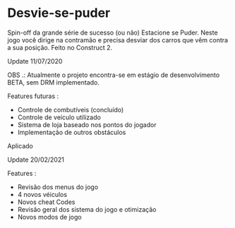 # Desvie-se-puder
Spin-off da grande série de sucesso (ou não) Estacione se Puder.
Neste jogo você dirige na contramão e precisa desviar dos carros que vêm contra a sua posição.
Feito no Construct 2.

Update 11/07/2020

OBS .: Atualmente o projeto encontra-se em estágio de desenvolvimento BETA, sem DRM implementado.

Features futuras :


  * Controle de combutíveis (concluído)
  * Controle de veículo utilizado
  * Sistema de loja baseado nos pontos do jogador
  * Implementação de outros obstáculos
  
Aplicado 

Update 20/02/2021

Features :

  * Revisão dos menus do jogo
  * 4 novos véiculos
  * Novos cheat Codes
  * Revisão geral dos sistema do jogo e otimização
  * Novos modos de jogo
  
  


